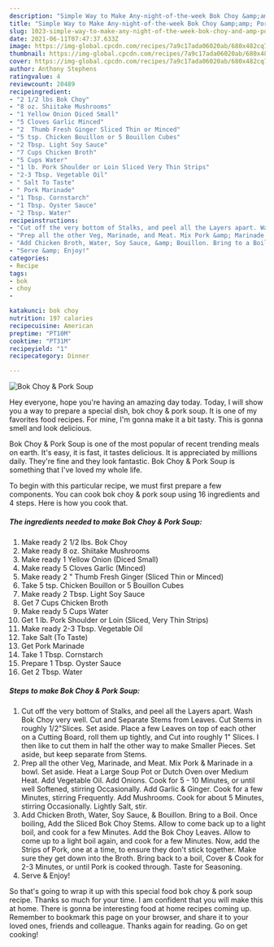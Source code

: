```yaml
---
description: "Simple Way to Make Any-night-of-the-week Bok Choy &amp;amp; Pork Soup"
title: "Simple Way to Make Any-night-of-the-week Bok Choy &amp;amp; Pork Soup"
slug: 1023-simple-way-to-make-any-night-of-the-week-bok-choy-and-amp-pork-soup
date: 2021-06-11T07:47:37.633Z
image: https://img-global.cpcdn.com/recipes/7a9c17ada06020ab/680x482cq70/bok-choy-pork-soup-recipe-main-photo.jpg
thumbnail: https://img-global.cpcdn.com/recipes/7a9c17ada06020ab/680x482cq70/bok-choy-pork-soup-recipe-main-photo.jpg
cover: https://img-global.cpcdn.com/recipes/7a9c17ada06020ab/680x482cq70/bok-choy-pork-soup-recipe-main-photo.jpg
author: Anthony Stephens
ratingvalue: 4
reviewcount: 20489
recipeingredient:
- "2 1/2 lbs Bok Choy"
- "8 oz. Shiitake Mushrooms"
- "1 Yellow Onion Diced Small"
- "5 Cloves Garlic Minced"
- "2  Thumb Fresh Ginger Sliced Thin or Minced"
- "5 tsp. Chicken Bouillon or 5 Bouillon Cubes"
- "2 Tbsp. Light Soy Sauce"
- "7 Cups Chicken Broth"
- "5 Cups Water"
- "1 lb. Pork Shoulder or Loin Sliced Very Thin Strips"
- "2-3 Tbsp. Vegetable Oil"
- " Salt To Taste"
- " Pork Marinade"
- "1 Tbsp. Cornstarch"
- "1 Tbsp. Oyster Sauce"
- "2 Tbsp. Water"
recipeinstructions:
- "Cut off the very bottom of Stalks, and peel all the Layers apart. Wash Bok Choy very well. Cut and Separate Stems from Leaves. Cut Stems in roughly 1/2&#34;Slices. Set aside. Place a few Leaves on top of each other on a Cutting Board, roll them up tightly, and Cut into roughly 1&#34; Slices. I then like to cut them in half the other way to make Smaller Pieces. Set aside, but keep separate from Stems."
- "Prep all the other Veg, Marinade, and Meat. Mix Pork &amp; Marinade in a bowl. Set aside. Heat a Large Soup Pot or Dutch Oven over Medium Heat. Add Vegetable Oil. Add Onions. Cook for 5 - 10 Minutes, or until well Softened, stirring Occasionally. Add Garlic &amp; Ginger. Cook for a few Minutes, stirring Frequently. Add Mushrooms. Cook for about 5 Minutes, stirring Occasionally. Lightly Salt, stir."
- "Add Chicken Broth, Water, Soy Sauce, &amp; Bouillon. Bring to a Boil. Once boiling, Add the Sliced Bok Choy Stems. Allow to come back up to a light boil, and cook for a few Minutes. Add the Bok Choy Leaves. Allow to come up to a light boil again, and cook for a few Minutes. Now, add the Strips of Pork, one at a time, to ensure they don&#39;t stick together. Make sure they get down into the Broth. Bring back to a boil, Cover &amp; Cook for 2-3 Minutes, or until Pork is cooked through. Taste for Seasoning."
- "Serve &amp; Enjoy!"
categories:
- Recipe
tags:
- bok
- choy
- 

katakunci: bok choy  
nutrition: 197 calories
recipecuisine: American
preptime: "PT10M"
cooktime: "PT31M"
recipeyield: "1"
recipecategory: Dinner

---
```



![Bok Choy &amp; Pork Soup](https://img-global.cpcdn.com/recipes/7a9c17ada06020ab/680x482cq70/bok-choy-pork-soup-recipe-main-photo.jpg)

Hey everyone, hope you're having an amazing day today. Today, I will show you a way to prepare a special dish, bok choy &amp; pork soup. It is one of my favorites food recipes. For mine, I'm gonna make it a bit tasty. This is gonna smell and look delicious.

Bok Choy &amp; Pork Soup is one of the most popular of recent trending meals on earth. It's easy, it is fast, it tastes delicious. It is appreciated by millions daily. They're fine and they look fantastic. Bok Choy &amp; Pork Soup is something that I've loved my whole life.




To begin with this particular recipe, we must first prepare a few components. You can cook bok choy &amp; pork soup using 16 ingredients and 4 steps. Here is how you cook that.

<!--inarticleads1-->

##### The ingredients needed to make Bok Choy &amp; Pork Soup:

1. Make ready 2 1/2 lbs. Bok Choy
1. Make ready 8 oz. Shiitake Mushrooms
1. Make ready 1 Yellow Onion (Diced Small)
1. Make ready 5 Cloves Garlic (Minced)
1. Make ready 2 &#34; Thumb Fresh Ginger (Sliced Thin or Minced)
1. Take 5 tsp. Chicken Bouillon or 5 Bouillon Cubes
1. Make ready 2 Tbsp. Light Soy Sauce
1. Get 7 Cups Chicken Broth
1. Make ready 5 Cups Water
1. Get 1 lb. Pork Shoulder or Loin (Sliced, Very Thin Strips)
1. Make ready 2-3 Tbsp. Vegetable Oil
1. Take  Salt (To Taste)
1. Get  Pork Marinade
1. Take 1 Tbsp. Cornstarch
1. Prepare 1 Tbsp. Oyster Sauce
1. Get 2 Tbsp. Water




<!--inarticleads2-->

##### Steps to make Bok Choy &amp; Pork Soup:

1. Cut off the very bottom of Stalks, and peel all the Layers apart. Wash Bok Choy very well. Cut and Separate Stems from Leaves. Cut Stems in roughly 1/2&#34;Slices. Set aside. Place a few Leaves on top of each other on a Cutting Board, roll them up tightly, and Cut into roughly 1&#34; Slices. I then like to cut them in half the other way to make Smaller Pieces. Set aside, but keep separate from Stems.
1. Prep all the other Veg, Marinade, and Meat. Mix Pork &amp; Marinade in a bowl. Set aside. Heat a Large Soup Pot or Dutch Oven over Medium Heat. Add Vegetable Oil. Add Onions. Cook for 5 - 10 Minutes, or until well Softened, stirring Occasionally. Add Garlic &amp; Ginger. Cook for a few Minutes, stirring Frequently. Add Mushrooms. Cook for about 5 Minutes, stirring Occasionally. Lightly Salt, stir.
1. Add Chicken Broth, Water, Soy Sauce, &amp; Bouillon. Bring to a Boil. Once boiling, Add the Sliced Bok Choy Stems. Allow to come back up to a light boil, and cook for a few Minutes. Add the Bok Choy Leaves. Allow to come up to a light boil again, and cook for a few Minutes. Now, add the Strips of Pork, one at a time, to ensure they don&#39;t stick together. Make sure they get down into the Broth. Bring back to a boil, Cover &amp; Cook for 2-3 Minutes, or until Pork is cooked through. Taste for Seasoning.
1. Serve &amp; Enjoy!




So that's going to wrap it up with this special food bok choy &amp; pork soup recipe. Thanks so much for your time. I am confident that you will make this at home. There is gonna be interesting food at home recipes coming up. Remember to bookmark this page on your browser, and share it to your loved ones, friends and colleague. Thanks again for reading. Go on get cooking!
